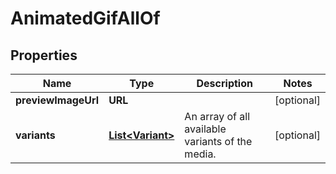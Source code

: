 

# AnimatedGifAllOf


## Properties

| Name | Type | Description | Notes |
|------------ | ------------- | ------------- | -------------|
|**previewImageUrl** | **URL** |  |  [optional] |
|**variants** | [**List&lt;Variant&gt;**](Variant.md) | An array of all available variants of the media. |  [optional] |



